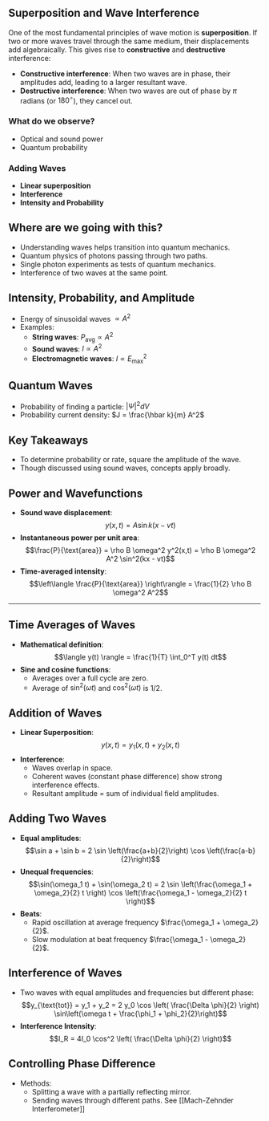 ## Superposition and Wave Interference

One of the most fundamental principles of wave motion is **superposition**. If two or more waves travel through the same medium, their displacements add algebraically. This gives rise to **constructive** and **destructive** interference:

- **Constructive interference**: When two waves are in phase, their amplitudes add, leading to a larger resultant wave.
- **Destructive interference**: When two waves are out of phase by $\pi$ radians (or $180^\circ$), they cancel out.
### What do we observe?

- Optical and sound power
- Quantum probability

### Adding Waves

- **Linear superposition**
- **Interference**
- **Intensity and Probability**

## Where are we going with this?

- Understanding waves helps transition into quantum mechanics.
- Quantum physics of photons passing through two paths.
- Single photon experiments as tests of quantum mechanics.
- Interference of two waves at the same point.

## Intensity, Probability, and Amplitude

- Energy of sinusoidal waves $\propto A^2$
- Examples:
    - **String waves**: $P_{\text{avg}} \propto A^2$
    - **Sound waves**: $I \propto A^2$
    - **Electromagnetic waves**: $I \propto E_{\max}^2$

## Quantum Waves

- Probability of finding a particle: $|\Psi|^2 dV$
- Probability current density: $J = \frac{\hbar k}{m} A^2$

## Key Takeaways

- To determine probability or rate, square the amplitude of the wave.
- Though discussed using sound waves, concepts apply broadly.

## Power and Wavefunctions

- **Sound wave displacement**:  
  $$y(x,t) = A \sin k(x - vt)$$
- **Instantaneous power per unit area**:  
  $$\frac{P}{\text{area}} = \rho B \omega^2 y^2(x,t) = \rho B \omega^2 A^2 \sin^2(kx - vt)$$
- **Time-averaged intensity**:  
  $$\left\langle \frac{P}{\text{area}} \right\rangle = \frac{1}{2} \rho B \omega^2 A^2$$

---

## Time Averages of Waves

- **Mathematical definition**:  
  $$\langle y(t) \rangle = \frac{1}{T} \int_0^T y(t) dt$$
- **Sine and cosine functions**:
    - Averages over a full cycle are zero.
    - Average of $\sin^2(\omega t)$ and $\cos^2(\omega t)$ is $1/2$.

## Addition of Waves

- **Linear Superposition**:  
  $$y(x,t) = y_{1}(x,t) + y_{2}(x,t)$$
- **Interference**:
    - Waves overlap in space.
    - Coherent waves (constant phase difference) show strong interference effects.
    - Resultant amplitude = sum of individual field amplitudes.

## Adding Two Waves

- **Equal amplitudes**:  
  $$\sin a + \sin b = 2 \sin \left(\frac{a+b}{2}\right) \cos \left(\frac{a-b}{2}\right)$$
- **Unequal frequencies**:  
  $$\sin(\omega_1 t) + \sin(\omega_2 t) = 2 \sin \left(\frac{\omega_1 + \omega_2}{2} t \right) \cos \left(\frac{\omega_1 - \omega_2}{2} t \right)$$
- **Beats**:
    - Rapid oscillation at average frequency $\frac{\omega_1 + \omega_2}{2}$.
    - Slow modulation at beat frequency $\frac{\omega_1 - \omega_2}{2}$.

## Interference of Waves

- Two waves with equal amplitudes and frequencies but different phase:  
  $$y_{\text{tot}} = y_1 + y_2 = 2 y_0 \cos \left( \frac{\Delta \phi}{2} \right) \sin\left(\omega t + \frac{\phi_1 + \phi_2}{2}\right)$$
- **Interference Intensity**:  
  $$I_R = 4I_0 \cos^2 \left( \frac{\Delta \phi}{2} \right)$$

## Controlling Phase Difference

- Methods:
    - Splitting a wave with a partially reflecting mirror.
    - Sending waves through different paths.
See [[Mach-Zehnder Interferometer]]
